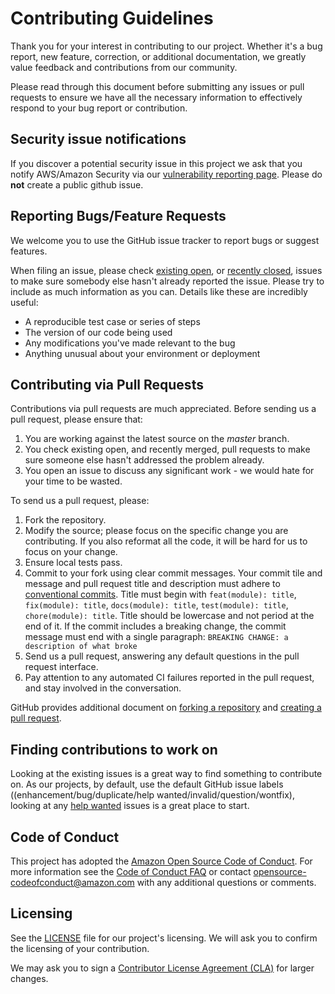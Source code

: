 # Contributing Guidelines

Thank you for your interest in contributing to our project.
Whether it's a bug report, new feature, correction, or additional documentation,
we greatly value feedback and contributions from our community.

Please read through this document before submitting any issues
or pull requests to ensure we have all the necessary information
to effectively respond to your bug report or contribution.

## Security issue notifications
If you discover a potential security issue in this project we ask that you notify AWS/Amazon Security
via our [vulnerability reporting page][vulnerability reporting].
Please do **not** create a public github issue.

## Reporting Bugs/Feature Requests

We welcome you to use the GitHub issue tracker to report bugs or suggest features.

When filing an issue, please check [existing open][issues], or [recently closed][recently closed],
issues to make sure somebody else hasn't already 
reported the issue.
Please try to include as much information as you can. Details like these are incredibly useful:

* A reproducible test case or series of steps
* The version of our code being used
* Any modifications you've made relevant to the bug
* Anything unusual about your environment or deployment


## Contributing via Pull Requests
Contributions via pull requests are much appreciated.
Before sending us a pull request, please ensure that:

1. You are working against the latest source on the *master* branch.
2. You check existing open, and recently merged,
   pull requests to make sure someone else hasn't addressed the problem already.
3. You open an issue to discuss any significant work - we would hate for your time to be wasted.

To send us a pull request, please:

1. Fork the repository.
2. Modify the source; please focus on the specific change you are contributing.
   If you also reformat all the code, it will be hard for us to focus on your change.
3. Ensure local tests pass.
4. Commit to your fork using clear commit messages.
   Your commit tile and message and pull request title and description must adhere to
   [conventional commits][conventional commits]. Title must begin with `feat(module): title`,
   `fix(module): title`, `docs(module): title`, `test(module): title`, `chore(module): title`.
   Title should be lowercase and not period at the end of it. If the commit includes
   a breaking change, the commit message must end with a single paragraph: `BREAKING CHANGE: a description of what broke`
5. Send us a pull request, answering any default questions in the pull request interface.
6. Pay attention to any automated CI failures reported in the pull request, and stay involved in the conversation.

GitHub provides additional document on [forking a repository](https://help.github.com/articles/fork-a-repo/) and 
[creating a pull request](https://help.github.com/articles/creating-a-pull-request/).


## Finding contributions to work on
Looking at the existing issues is a great way to find something to contribute on.
As our projects, by default, use the default GitHub issue labels ((enhancement/bug/duplicate/help wanted/invalid/question/wontfix),
looking at any [help wanted][help wanted] issues is a great place to start. 


## Code of Conduct
This project has adopted the [Amazon Open Source Code of Conduct][code of conduct]. 
For more information see the [Code of Conduct FAQ][code of conduct faq] or contact 
opensource-codeofconduct@amazon.com with any additional questions or comments.

## Licensing

See the [LICENSE][license] file for our project's licensing.
We will ask you to confirm the licensing of your contribution.

We may ask you to sign a [Contributor License Agreement (CLA)][cla] for larger changes.

[issues]: https://github.com/aws/aws-encryption-sdk-javascript/issues
[recently closed]: https://github.com/aws/aws-encryption-sdk-javascript/issues?utf8=%E2%9C%93&q=is%3Aissue%20is%3Aclosed%20
[help wanted]: https://github.com/aws/aws-encryption-sdk-javascript/labels/help%20wanted
[pr]: https://github.com/aws/aws-encryption-sdk-javascript/pulls
[license]: https://github.com/aws/aws-encryption-sdk-javascript/blob/master/LICENSE
[cla]: http://en.wikipedia.org/wiki/Contributor_License_Agreement
[vulnerability reporting]: http://aws.amazon.com/security/vulnerability-reporting/
[code of conduct]: https://aws.github.io/code-of-conduct
[code of conduct faq]: https://aws.github.io/code-of-conduct-faq

[conventional commits]: https://www.conventionalcommits.org/
